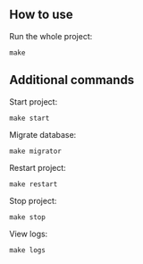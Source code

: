 ## How to use

Run the whole project:
```
make
```

## Additional commands

Start project:
```
make start
```

Migrate database:
```
make migrator
```

Restart project:
```
make restart
```

Stop project:
```
make stop
```

View logs:
```
make logs
```
